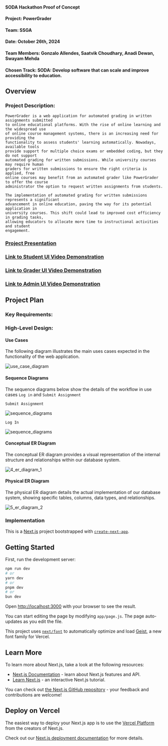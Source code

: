 #### SODA Hackathon Proof of Concept
#### Project: PowerGrader
#### Team: SSGA
#### Date: October 26th, 2024
#### Team Members: Gonzalo Allendes, Saatvik Choudhary, Anadi Dewan, Swayam Mehda
#### Chosen Track: SODA: Develop software that can scale and improve accessibility to education.

## Overview

### Project Description:

    PowerGrader is a web application for automated grading in written assignments submitted 
    to online educational platforms. With the rise of online learning and the widespread use 
    of online course management systems, there is an increasing need for providing the
    functionality to assess students' learning automatically. Nowadays, available tools 
    provide support for multiple choice exams or embedded coding, but they do not support
    automated grading for written submissions. While university courses may require human 
    graders for written submissions to ensure the right criteria is applied, free 
    online courses may benefit from an automated grader like PowerGrader to offer the course
    administrator the option to request written assignments from students. 

    The implementation of automated grading for written submissions represents a significant 
    advancement in online education, paving the way for its potential application in 
    university courses. This shift could lead to improved cost efficiency in grading tasks,
    allowing educators to allocate more time to instructional activities and student 
    engagement.

### [Project Presentation]()

### [Link to Student UI Video Demonstration](https://youtu.be/aIbw28HNHtk)

### [Link to Grader UI Video Demonstration]()

### [Link to Admin UI Video Demonstration]()

## Project Plan

### Key Requirements:

### High-Level Design:

#### Use Cases

The following diagram illustrates the main uses cases expected in the functionality of the web application.

![use_case_diagram](/images/1_use_case_diagram.png)

#### Sequence Diagrams

The sequence diagrams below show the details of the workflow in use cases ```Log in``` and ```Submit Assignment```

    Submit Assignment

![sequence_diagrams](/images/2_sequence_1.png)

    Log In

![sequence_diagrams](/images/3_sequence_2.png)

#### Conceptual ER Diagram

The conceptual ER diagram provides a visual representation of the internal structure and
relationships within our database system.

![4_er_diagram_1](/images/4_er_diagram_1.png)

#### Physical ER Diagram

The physical ER diagram details the actual implementation of our database system, showing specific tables, columns,
data types, and relationships.

![5_er_diagram_2](/images/5_er_diagram_2.png)

### Implementation

This is a [Next.js](https://nextjs.org) project bootstrapped with [`create-next-app`](https://github.com/vercel/next.js/tree/canary/packages/create-next-app).

## Getting Started

First, run the development server:

```bash
npm run dev
# or
yarn dev
# or
pnpm dev
# or
bun dev
```

Open [http://localhost:3000](http://localhost:3000) with your browser to see the result.

You can start editing the page by modifying `app/page.js`. The page auto-updates as you edit the file.

This project uses [`next/font`](https://nextjs.org/docs/app/building-your-application/optimizing/fonts) to automatically optimize and load [Geist](https://vercel.com/font), a new font family for Vercel.

## Learn More

To learn more about Next.js, take a look at the following resources:

- [Next.js Documentation](https://nextjs.org/docs) - learn about Next.js features and API.
- [Learn Next.js](https://nextjs.org/learn) - an interactive Next.js tutorial.

You can check out [the Next.js GitHub repository](https://github.com/vercel/next.js) - your feedback and contributions are welcome!

## Deploy on Vercel

The easiest way to deploy your Next.js app is to use the [Vercel Platform](https://vercel.com/new?utm_medium=default-template&filter=next.js&utm_source=create-next-app&utm_campaign=create-next-app-readme) from the creators of Next.js.

Check out our [Next.js deployment documentation](https://nextjs.org/docs/app/building-your-application/deploying) for more details.
